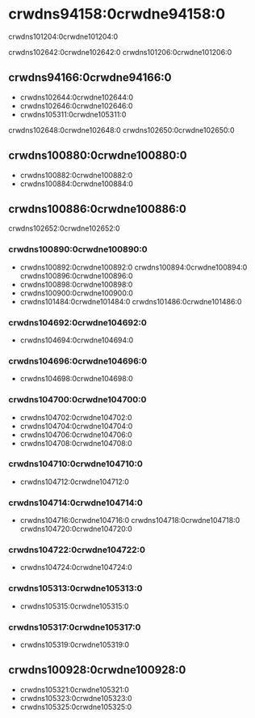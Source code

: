 # crwdns94158:0crwdne94158:0

<p class="description">crwdns101204:0crwdne101204:0</p>

crwdns102642:0crwdne102642:0 crwdns101206:0crwdne101206:0

## crwdns94166:0crwdne94166:0

- crwdns102644:0crwdne102644:0
- crwdns102646:0crwdne102646:0
- crwdns105311:0crwdne105311:0

crwdns102648:0crwdne102648:0 crwdns102650:0crwdne102650:0

## crwdns100880:0crwdne100880:0

- crwdns100882:0crwdne100882:0
- crwdns100884:0crwdne100884:0

## crwdns100886:0crwdne100886:0

crwdns102652:0crwdne102652:0

### crwdns100890:0crwdne100890:0

- crwdns100892:0crwdne100892:0 crwdns100894:0crwdne100894:0 crwdns100896:0crwdne100896:0
- crwdns100898:0crwdne100898:0
- crwdns100900:0crwdne100900:0
- crwdns101484:0crwdne101484:0 crwdns101486:0crwdne101486:0

### crwdns104692:0crwdne104692:0

- crwdns104694:0crwdne104694:0

### crwdns104696:0crwdne104696:0

- crwdns104698:0crwdne104698:0

### crwdns104700:0crwdne104700:0

- crwdns104702:0crwdne104702:0
- crwdns104704:0crwdne104704:0
- crwdns104706:0crwdne104706:0
- crwdns104708:0crwdne104708:0

### crwdns104710:0crwdne104710:0

- crwdns104712:0crwdne104712:0

### crwdns104714:0crwdne104714:0

- crwdns104716:0crwdne104716:0 crwdns104718:0crwdne104718:0 crwdns104720:0crwdne104720:0

### crwdns104722:0crwdne104722:0

- crwdns104724:0crwdne104724:0

### crwdns105313:0crwdne105313:0

- crwdns105315:0crwdne105315:0

### crwdns105317:0crwdne105317:0

- crwdns105319:0crwdne105319:0

## crwdns100928:0crwdne100928:0

- crwdns105321:0crwdne105321:0
- crwdns105323:0crwdne105323:0
- crwdns105325:0crwdne105325:0